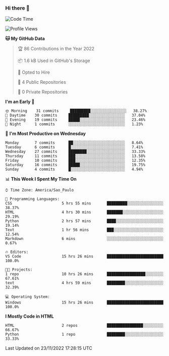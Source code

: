 ### Hi there 👋

<!--
**igabriel-gb/igabriel-gb** is a ✨ _special_ ✨ repository because its `README.md` (this file) appears on your GitHub profile.

Here are some ideas to get you started:

- 🔭 I’m currently working on ...
- 🌱 I’m currently learning ...
- 👯 I’m looking to collaborate on ...
- 🤔 I’m looking for help with ...
- 💬 Ask me about ...
- 📫 How to reach me: ...
- 😄 Pronouns: ...
- ⚡ Fun fact: ...
-->

<!--START_SECTION:waka-->
![Code Time](http://img.shields.io/badge/Code%20Time-27%20hrs%2035%20mins-blue)

![Profile Views](http://img.shields.io/badge/Profile%20Views-49-blue)

**🐱 My GitHub Data** 

> 🏆 86 Contributions in the Year 2022
 > 
> 📦 1.6 kB Used in GitHub's Storage 
 > 
> 💼 Opted to Hire
 > 
> 📜 4 Public Repositories 
 > 
> 🔑 0 Private Repositories  
 > 
**I'm an Early 🐤** 

```text
🌞 Morning    31 commits     █████████░░░░░░░░░░░░░░░░   38.27% 
🌇 Daytime    30 commits     █████████░░░░░░░░░░░░░░░░   37.04% 
🌃 Evening    19 commits     █████░░░░░░░░░░░░░░░░░░░░   23.46% 
🌙 Night      1 commits      ░░░░░░░░░░░░░░░░░░░░░░░░░   1.23%

```
📅 **I'm Most Productive on Wednesday** 

```text
Monday       7 commits      ██░░░░░░░░░░░░░░░░░░░░░░░   8.64% 
Tuesday      6 commits      █░░░░░░░░░░░░░░░░░░░░░░░░   7.41% 
Wednesday    27 commits     ████████░░░░░░░░░░░░░░░░░   33.33% 
Thursday     11 commits     ███░░░░░░░░░░░░░░░░░░░░░░   13.58% 
Friday       10 commits     ███░░░░░░░░░░░░░░░░░░░░░░   12.35% 
Saturday     16 commits     █████░░░░░░░░░░░░░░░░░░░░   19.75% 
Sunday       4 commits      █░░░░░░░░░░░░░░░░░░░░░░░░   4.94%

```


📊 **This Week I Spent My Time On** 

```text
⌚︎ Time Zone: America/Sao_Paulo

💬 Programming Languages: 
CSS                      5 hrs 55 mins       █████████░░░░░░░░░░░░░░░░   38.37% 
HTML                     4 hrs 30 mins       ███████░░░░░░░░░░░░░░░░░░   29.19% 
Python                   2 hrs 57 mins       ████░░░░░░░░░░░░░░░░░░░░░   19.14% 
Text                     1 hr 56 mins        ███░░░░░░░░░░░░░░░░░░░░░░   12.54% 
Markdown                 6 mins              ░░░░░░░░░░░░░░░░░░░░░░░░░   0.67%

🔥 Editors: 
VS Code                  15 hrs 26 mins      █████████████████████████   100.0%

🐱‍💻 Projects: 
1 repo                   10 hrs 26 mins      █████████████████░░░░░░░░   67.61% 
text                     4 hrs 59 mins       ████████░░░░░░░░░░░░░░░░░   32.39%

💻 Operating System: 
Windows                  15 hrs 26 mins      █████████████████████████   100.0%

```

**I Mostly Code in HTML** 

```text
HTML                     2 repos             ████████████████░░░░░░░░░   66.67% 
Python                   1 repo              ████████░░░░░░░░░░░░░░░░░   33.33%

```



 Last Updated on 23/11/2022 17:28:15 UTC
<!--END_SECTION:waka-->
